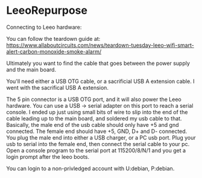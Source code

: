 # LeeoRepurpose

Connecting to Leeo hardware:

You can follow the teardown guide at: https://www.allaboutcircuits.com/news/teardown-tuesday-leeo-wifi-smart-alert-carbon-monoxide-smoke-alarm/

Ultimately you want to find the cable that goes between the power supply and the main board. 

You'll need either a USB OTG cable, or a sacrificial USB A extension cable. I went with the sacrifical USB A extension. 

The 5 pin connector is a USB OTG port, and it will also power the Leeo hardware. You can use a USB -> serial adapter on this port to reach a serial console. 
I ended up just using small bits of wire to slip into the end of the cable leading up to the main board, and soldered my usb cable to that. 
Basically, the male end of the usb cable should only have +5 and gnd connected. The female end should have +5, GND, D+ and D- connected. 
You plug the male end into either a USB charger, or a PC usb port. Plug your usb to serial into the female end, then connect the serial cable to your pc. 
Open a console program to the serial port at 115200/8/N/1 and you get a login prompt after the leeo boots. 

You can login to a non-privledged account with U:debian, P:debian. 

